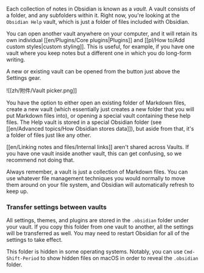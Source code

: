 Each collection of notes in Obsidian is known as a *vault*. A vault consists of a folder, and any subfolders within it. Right now, you're looking at the `Obsidian Help` vault, which is just a folder of files included with Obsidian.

You can open another vault anywhere on your computer, and it will retain its own individual [[en/Plugins/Core plugins|Plugins]] and [[pl/How to/Add custom styles|custom styling]]. This is useful, for example, if you have one vault where you keep notes but a different one in which you do long-form writing.

A new or existing vault can be opened from the button just above the Settings gear.

![[zh/附件/Vault picker.png]]

You have the option to either open an existing folder of Markdown files, create a new vault (which essentially just creates a new folder that you will put Markdown files into), or opening a special vault containing these help files. The Help vault is stored in a special Obsidian folder (see [[en/Advanced topics/How Obsidian stores data]]), but aside from that, it's a folder of files just like any other.

[[en/Linking notes and files/Internal links]] aren't shared across Vaults. If you have one vault inside another vault, this can get confusing, so we recommend not doing that.

Always remember, a vault is just a collection of Markdown files. You can use whatever file management techniques you would normally to move them around on your file system, and Obsidian will automatically refresh to keep up.

### Transfer settings between vaults

All settings, themes, and plugins are stored in the `.obsidian` folder under your vault. If you copy this folder from one vault to another, all the settings will be transferred as well. You may need to restart Obsidian for all of the settings to take effect.

This folder is hidden in some operating systems. Notably, you can use `Cmd-Shift-Period` to show hidden files on macOS in order to reveal the `.obsidian` folder.
